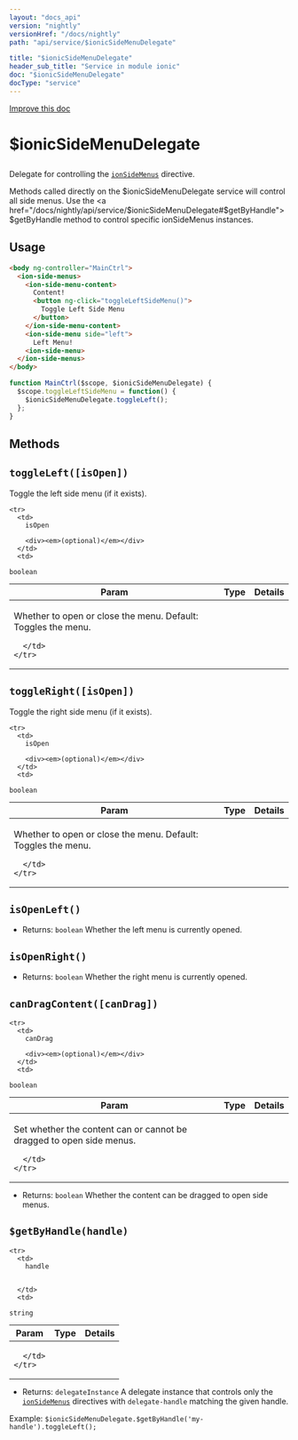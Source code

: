 ```yaml
---
layout: "docs_api"
version: "nightly"
versionHref: "/docs/nightly"
path: "api/service/$ionicSideMenuDelegate"

title: "$ionicSideMenuDelegate"
header_sub_title: "Service in module ionic"
doc: "$ionicSideMenuDelegate"
docType: "service"
---
```


<div class="improve-docs">
  <a href='http://github.com/driftyco/ionic/edit/master/js/ext/angular/src/directive/ionicSideMenu.js#L23'>
    Improve this doc
  </a>
</div>




<h1 class="api-title">

  $ionicSideMenuDelegate



</h1>





Delegate for controlling the <a href="/docs/nightly/api/directive/ionSideMenus"><code>ionSideMenus</code></a> directive.

Methods called directly on the $ionicSideMenuDelegate service will control all side
menus.  Use the <a href="/docs/nightly/api/service/$ionicSideMenuDelegate#$getByHandle">$getByHandle</a>
method to control specific ionSideMenus instances.









## Usage
```html
<body ng-controller="MainCtrl">
  <ion-side-menus>
    <ion-side-menu-content>
      Content!
      <button ng-click="toggleLeftSideMenu()">
        Toggle Left Side Menu
      </button>
    </ion-side-menu-content>
    <ion-side-menu side="left">
      Left Menu!
    <ion-side-menu>
  </ion-side-menus>
</body>
```
```js
function MainCtrl($scope, $ionicSideMenuDelegate) {
  $scope.toggleLeftSideMenu = function() {
    $ionicSideMenuDelegate.toggleLeft();
  };
}
```


  

  
## Methods

<div id="toggleLeft"></div>
<h2>
  <code>toggleLeft([isOpen])</code>

</h2>

Toggle the left side menu (if it exists).



<table class="table" style="margin:0;">
  <thead>
    <tr>
      <th>Param</th>
      <th>Type</th>
      <th>Details</th>
    </tr>
  </thead>
  <tbody>
    
    <tr>
      <td>
        isOpen
        
        <div><em>(optional)</em></div>
      </td>
      <td>
        
  <code>boolean</code>
      </td>
      <td>
        <p>Whether to open or close the menu.
Default: Toggles the menu.</p>

        
      </td>
    </tr>
    
  </tbody>
</table>









<div id="toggleRight"></div>
<h2>
  <code>toggleRight([isOpen])</code>

</h2>

Toggle the right side menu (if it exists).



<table class="table" style="margin:0;">
  <thead>
    <tr>
      <th>Param</th>
      <th>Type</th>
      <th>Details</th>
    </tr>
  </thead>
  <tbody>
    
    <tr>
      <td>
        isOpen
        
        <div><em>(optional)</em></div>
      </td>
      <td>
        
  <code>boolean</code>
      </td>
      <td>
        <p>Whether to open or close the menu.
Default: Toggles the menu.</p>

        
      </td>
    </tr>
    
  </tbody>
</table>









<div id="isOpenLeft"></div>
<h2>
  <code>isOpenLeft()</code>

</h2>








* Returns: 
  <code>boolean</code> Whether the left menu is currently opened.




<div id="isOpenRight"></div>
<h2>
  <code>isOpenRight()</code>

</h2>








* Returns: 
  <code>boolean</code> Whether the right menu is currently opened.




<div id="canDragContent"></div>
<h2>
  <code>canDragContent([canDrag])</code>

</h2>





<table class="table" style="margin:0;">
  <thead>
    <tr>
      <th>Param</th>
      <th>Type</th>
      <th>Details</th>
    </tr>
  </thead>
  <tbody>
    
    <tr>
      <td>
        canDrag
        
        <div><em>(optional)</em></div>
      </td>
      <td>
        
  <code>boolean</code>
      </td>
      <td>
        <p>Set whether the content can or cannot be dragged to open
side menus.</p>

        
      </td>
    </tr>
    
  </tbody>
</table>






* Returns: 
  <code>boolean</code> Whether the content can be dragged to open side menus.




<div id="$getByHandle"></div>
<h2>
  <code>$getByHandle(handle)</code>

</h2>





<table class="table" style="margin:0;">
  <thead>
    <tr>
      <th>Param</th>
      <th>Type</th>
      <th>Details</th>
    </tr>
  </thead>
  <tbody>
    
    <tr>
      <td>
        handle
        
        
      </td>
      <td>
        
  <code>string</code>
      </td>
      <td>
        
        
      </td>
    </tr>
    
  </tbody>
</table>






* Returns: 
   `delegateInstance` A delegate instance that controls only the
<a href="/docs/nightly/api/directive/ionSideMenus"><code>ionSideMenus</code></a> directives with `delegate-handle` matching
the given handle.

Example: `$ionicSideMenuDelegate.$getByHandle('my-handle').toggleLeft();`



  
  






